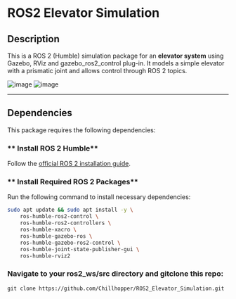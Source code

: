 # ROS2 Elevator Simulation

##  Description
This is a ROS 2 (Humble) simulation package for an **elevator system** using Gazebo, RViz and gazebo_ros2_control plug-in. It models a simple elevator with a prismatic joint and allows control through ROS 2 topics.

![image](https://github.com/user-attachments/assets/35bd1f32-5a3a-4513-811a-b854403af22f)
![image](https://github.com/user-attachments/assets/4616104d-5f80-43b4-b918-23bb424034b3)


---

## Dependencies
This package requires the following dependencies:

### ** Install ROS 2 Humble**
Follow the [official ROS 2 installation guide](https://docs.ros.org/en/humble/Installation.html).

### ** Install Required ROS 2 Packages**
Run the following command to install necessary dependencies:
```bash
sudo apt update && sudo apt install -y \
    ros-humble-ros2-control \
    ros-humble-ros2-controllers \
    ros-humble-xacro \
    ros-humble-gazebo-ros \
    ros-humble-gazebo-ros2-control \
    ros-humble-joint-state-publisher-gui \
    ros-humble-rviz2
```

### Navigate to your ros2_ws/src directory and gitclone this repo:
```
git clone https://github.com/Chillhopper/ROS2_Elevator_Simulation.git
```
